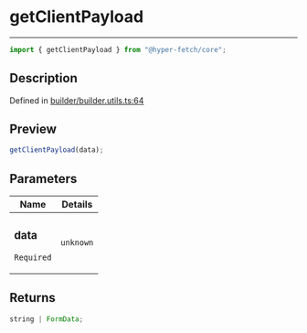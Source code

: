 # getClientPayload

<div class="api-docs__separator">

---

</div><div class="api-docs__import">

```ts
import { getClientPayload } from "@hyper-fetch/core";
```

</div><div class="api-docs__section">

## Description

</div><div class="api-docs__description"><span class="api-docs__do-not-parse">

</span></div><p class="api-docs__definition">

Defined in
[builder/builder.utils.ts:64](https://github.com/BetterTyped/hyper-fetch/blob/3fe127e9/packages/core/src/builder/builder.utils.ts#L64)

</p><div class="api-docs__section">

## Preview

</div><div class="api-docs__preview fn">

```ts
getClientPayload(data);
```

</div><div class="api-docs__section">

## Parameters

</div>
<div class="api-docs__parameters">
<table>
<thead><tr><th>Name</th><th>Details</th></tr></thead>
<tbody><tr param-data="data"><td class="api-docs__param-name required">

### data

`Required`

</td><td class="api-docs__param-type">

`unknown`

</td></tr></tbody></table></div><div class="api-docs__section">

## Returns

</div><div class="api-docs__returns">

```ts
string | FormData;
```

</div>
